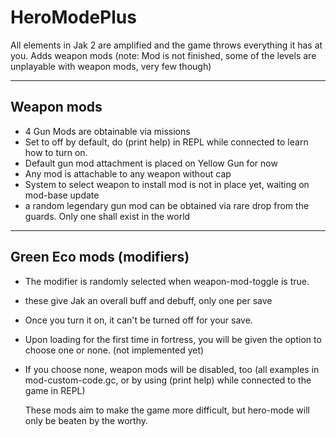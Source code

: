 # HeroModePlus
All elements in Jak 2 are amplified and the game throws everything it has at you. Adds weapon mods
(note: Mod is not finished, some of the levels are unplayable with weapon mods, very few though)

-------------------------------------------------------------------------------------------------------------------------------------------------------
Weapon mods
-------------------------------------------------------------------------------------------------------------------------------------------------------
- 4 Gun Mods are obtainable via missions
- Set to off by default, do (print help) in REPL while connected to learn how to turn on.
- Default gun mod attachment is placed on Yellow Gun for now
- Any mod is attachable to any weapon without cap
- System to select weapon to install mod is not in place yet, waiting on mod-base update
- a random legendary gun mod can be obtained via rare drop from the guards. Only one shall exist in the world

-------------------------------------------------------------------------------------------------------------------------------------------------------
Green Eco mods (modifiers)
-------------------------------------------------------------------------------------------------------------------------------------------------------
- The modifier is randomly selected when weapon-mod-toggle is true.
- these give Jak an overall buff and debuff, only one per save
- Once you turn it on, it can't be turned off for your save.
- Upon loading for the first time in fortress, you will be given the option to choose one or none. (not implemented yet)
- If you choose none, weapon mods will be disabled, too
  (all examples in mod-custom-code.gc, or by using (print help) while connected to the game in REPL)


  These mods aim to make the game more difficult, but hero-mode will only be beaten by the worthy.
